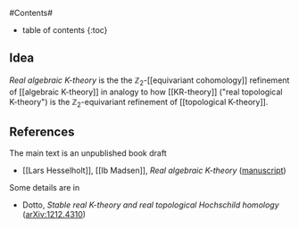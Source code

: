 
#Contents#
* table of contents
{:toc}

## Idea

_Real algebraic K-theory_ is the the $\mathbb{Z}_2$-[[equivariant cohomology]] refinement of  [[algebraic K-theory]] in analogy to how [[KR-theory]] ("real topological K-theory") is the $\mathbb{Z}_2$-equivariant refinement of [[topological K-theory]].

## References

The main text is an unpublished book draft

* [[Lars Hesselholt]], [[Ib Madsen]], _Real algebraic K-theory_ ([manuscript](http://www.math.ku.dk/~larsh/papers/s05/book.pdf))

Some details are in 

* Dotto, _Stable real K-theory and real topological Hochschild homology_ ([arXiv:1212.4310](http://arxiv.org/abs/1212.4310))

